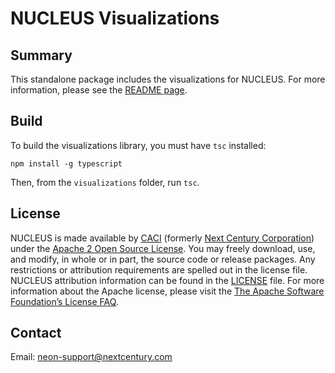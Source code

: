 # NUCLEUS Visualizations

## Summary

This standalone package includes the visualizations for NUCLEUS.  For more information, please see the [README page](../README.md).

## Build

To build the visualizations library, you must have `tsc` installed:

```
npm install -g typescript
```

Then, from the `visualizations` folder, run `tsc`.

## License

NUCLEUS is made available by [CACI](http://www.caci.com) (formerly [Next Century Corporation](http://www.nextcentury.com)) under the [Apache 2 Open Source License](http://www.apache.org/licenses/LICENSE-2.0.txt). You may freely download, use, and modify, in whole or in part, the source code or release packages. Any restrictions or attribution requirements are spelled out in the license file. NUCLEUS attribution information can be found in the [LICENSE](./LICENSE) file. For more information about the Apache license, please visit the [The Apache Software Foundation’s License FAQ](http://www.apache.org/foundation/license-faq.html).

## Contact

Email: [neon-support@nextcentury.com](mailto:neon-support@nextcentury.com)

